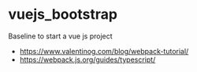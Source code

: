 # vuejs_bootstrap
Baseline to start a vue js project

* https://www.valentinog.com/blog/webpack-tutorial/
* https://webpack.js.org/guides/typescript/
